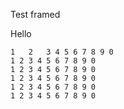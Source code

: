Test framed

Hello

```framed
1   2   3 4 5 6 7 8 9 0
1 2 3 4 5 6 7 8 9 0
1 2 3 4 5 6 7 8 9 0
1 2 3 4 5 6 7 8 9 0
1 2 3 4 5 6 7 8 9 0
1 2 3 4 5 6 7 8 9 0
```

